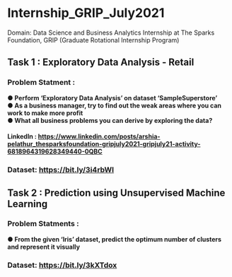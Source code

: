 # Internship_GRIP_July2021
Domain: Data Science and Business Analytics Internship at The Sparks Foundation, GRIP (Graduate Rotational Internship Program)


## Task 1 : Exploratory Data Analysis - Retail

### Problem Statment :<br>

**● Perform ‘Exploratory Data Analysis’ on dataset ‘SampleSuperstore’**<br>
**● As a business manager, try to find out the weak areas where you can work to make more profit**<br>
**● What all business problems you can derive by exploring the data?**

#### LinkedIn : https://www.linkedin.com/posts/arshia-pelathur_thesparksfoundation-gripjuly2021-gripjuly21-activity-6818964319628349440-0QBC
### Dataset: https://bit.ly/3i4rbWl


## Task 2 : Prediction using Unsupervised Machine Learning

### Problem Statments : <br>

**● From the given ‘Iris’ dataset, predict the optimum number of clusters and represent it visually**

### Dataset: https://bit.ly/3kXTdox
